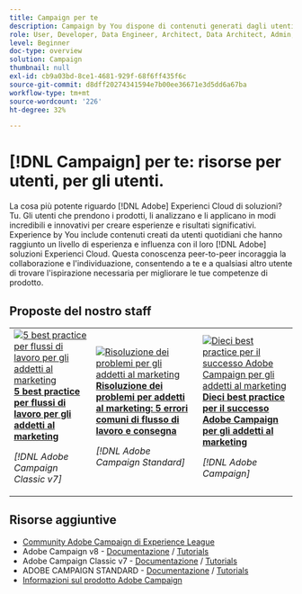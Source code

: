 ```yaml
---
title: Campaign per te
description: Campaign by You dispone di contenuti generati dagli utenti e creati da utenti quotidiani che hanno raggiunto un livello di esperienza e influenza con la loro conoscenza di Adobe Campaign.
role: User, Developer, Data Engineer, Architect, Data Architect, Admin, Leader
level: Beginner
doc-type: overview
solution: Campaign
thumbnail: null
exl-id: cb9a03bd-8ce1-4681-929f-68f6ff435f6c
source-git-commit: d8dff20274341594e7b00ee36671e3d5dd6a67ba
workflow-type: tm+mt
source-wordcount: '226'
ht-degree: 32%

---
```


# [!DNL Campaign] per te: risorse per utenti, per gli utenti.

La cosa più potente riguardo [!DNL Adobe] Experienci Cloud di soluzioni? Tu. Gli utenti che prendono i prodotti, li analizzano e li applicano in modi incredibili e innovativi per creare esperienze e risultati significativi. Experience by You include contenuti creati da utenti quotidiani che hanno raggiunto un livello di esperienza e influenza con il loro [!DNL Adobe] soluzioni Experienci Cloud. Questa conoscenza peer-to-peer incoraggia la collaborazione e l&#39;individuazione, consentendo a te e a qualsiasi altro utente di trovare l&#39;ispirazione necessaria per migliorare le tue competenze di prodotto.

<div id="recs-overview-body-1"></div>
<div id="recs-overview-body-2"></div>
<div id="recs-overview-body-3"></div>
<div id="recs-overview-body-4"></div>
<div id="recs-overview-body-5"></div>
<div id="recs-overview-body-6"></div>

<div id="staff-picks-section">

## Proposte del nostro staff

<table>
<tr>
  <td>
    <a href="/help/campaign/ac-v7/workflow-best-practices-for-marketers.md">
      <img alt="5 best practice per flussi di lavoro per gli addetti al marketing" src="https://video.tv.adobe.com/v/3410837?format=jpeg" />
    </a>
    <div>
      <a href="/help/campaign/ac-v7/workflow-best-practices-for-marketers.md">
    <strong>5 best practice per flussi di lavoro per gli addetti al marketing</strong>
    </a>
    </div>
    <p>
    <em>[!DNL Adobe Campaign Classic v7]</em>
    <p>
  </td>
  <td>
    <a href="/help/campaign/acs/troubleshooting-for-marketers.md">
      <img alt="Risoluzione dei problemi per gli addetti al marketing" src="https://cdn.experienceleague.adobe.com/thumb/docs-campaign.png" />
    </a>
    <div>
      <a href="/help/campaign/acs/troubleshooting-for-marketers.md">
    <strong>Risoluzione dei problemi per addetti al marketing: 5 errori comuni di flusso di lavoro e consegna</strong>
    </a>
    </div>
    <p>
    <em>[!DNL Adobe Campaign Standard]</em>
    <p>
  </td>
  <td>
    <a href="/help/campaign/10-best-practices-for-marketers.md">
      <img alt="Dieci best practice per il successo Adobe Campaign per gli addetti al marketing" src="https://cdn.experienceleague.adobe.com/thumb/docs-campaign.png" />
    </a>
    <div>
      <a href="/help/campaign/10-best-practices-for-marketers.md">
    <strong>Dieci best practice per il successo Adobe Campaign per gli addetti al marketing</strong>
    </a>
    </div>
    <p>
    <em>[!DNL Adobe Campaign]</em>
    <p>
  </td>
</tr>
</table>

</div>

## Risorse aggiuntive

* [Community Adobe Campaign di Experience League](https://experienceleaguecommunities.adobe.com/t5/adobe-analytics/ct-p/adobe-analytics-community)
* Adobe Campaign v8 -  [Documentazione](https://experienceleague.adobe.com/docs/campaign-v8.html?lang=it) / [Tutorials](https://experienceleague.adobe.com/docs/campaign-learn/tutorials/overview.html?lang=it)
* Adobe Campaign Classic v7 - [Documentazione](https://experienceleague.adobe.com/docs/campaign-classic.html?lang=it) / [Tutorials](https://experienceleague.adobe.com/docs/campaign-classic-learn/tutorials/overview.html?lang=it)
* ADOBE CAMPAIGN STANDARD - [Documentazione](https://experienceleague.adobe.com/docs/campaign-standard.html?lang=it) / [Tutorials](https://experienceleague.adobe.com/docs/campaign-standard-learn/tutorials/overview.html?lang=it)
* [Informazioni sul prodotto Adobe Campaign](https://business.adobe.com/products/campaign/adobe-campaign.html)
